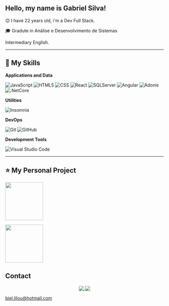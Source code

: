 ## Hello, my name is <strong>Gabriel Silva!</strong>

😊 I have 22 years old, i'm a Dev Full Stack.

🎓 Gradute in Análise e Desenvolvimento de Sistemas

Intermediary English.

----

## 🚀 My Skills

**Applications and Data**

  ![JavaScript](https://img.shields.io/badge/-JavaScript-333333?style=flat&logo=javascript)
  ![HTML5](https://img.shields.io/badge/-HTML5-333333?style=flat&logo=HTML5)
  ![CSS](https://img.shields.io/badge/-CSS-333333?style=flat&logo=CSS3&logoColor=1572B6)
  ![React](https://img.shields.io/badge/-React-333333?style=flat&logo=react)
  ![SQLServer](https://img.shields.io/badge/-SQLServer-333333?style=flat&logo=sqlserver)
  ![Angular](https://img.shields.io/badge/-Angular-333333?style=flat&logo=angular)
  ![Adonis](https://img.shields.io/badge/-AdonisJS-333333?style=flat&logo=adonis)
  ![.NetCore](https://img.shields.io/badge/-.NetCore-333333?style=flat&logo=.net)


**Utilities**

  ![Insomnia](https://img.shields.io/badge/-Insomnia-333333?style=flat&logo=insomnia)

**DevOps**

  ![Git](https://img.shields.io/badge/-Git-333333?style=flat&logo=git)
  ![GitHub](https://img.shields.io/badge/-GitHub-333333?style=flat&logo=github)

**Development Tools**

  ![Visual Studio Code](https://img.shields.io/badge/-Visual%20Studio%20Code-333333?style=flat&logo=visual-studio-code&logoColor=007ACC)


---

## ⭐ My Personal Project

<p>
  <a href="https://github.com/GHSilva01/mcu-api">
    <img
      align="center"
      height="120em"
      src="https://github-readme-stats.vercel.app/api/pin/?username=GHSilva01&repo=mcu-api&theme=tokyonight">
    </img>
  </a>
</p>

<p>
  <a href="https://github.com/GHSilva01/bb-app">
    <img
      align="center"
      height="120em"
      src="https://github-readme-stats.vercel.app/api/pin/?username=GHSilva01&repo=bb-app&theme=tokyonight">
    </img>
  </a>
</p>


## Contact
<p align="center">
  <a href="https://www.instagram.com/gabrielh.fs/">
    <img
      align="center"
      src="https://img.shields.io/badge/Instagram-1C1C1C?style=for-the-badge&logo=instagram&logoColor=00FFFF"
    />
  </a>
  <a href="https://www.linkedin.com/in/ghsilva01/">
    <img
         align="center"
         src="https://img.shields.io/badge/LinkedIn-1C1C1C?style=for-the-badge&logo=linkedin&logoColor=00FFFF"
  </a>
</p>

biel.lilou@hotmail.com

